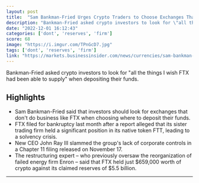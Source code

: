 ```yaml
---
layout: post
title:  "Sam Bankman-Fried Urges Crypto Traders to Choose Exchanges That Aren't Like FTX"
description: "Bankman-Fried asked crypto investors to look for \"all the things I wish FTX had been able to supply\" when depositing their funds."
date: "2022-12-01 16:12:43"
categories: ['dont', 'reserves', 'firm']
score: 68
image: "https://i.imgur.com/TPnGcD7.jpg"
tags: ['dont', 'reserves', 'firm']
link: "https://markets.businessinsider.com/news/currencies/sam-bankman-fried-ftx-bankruptcy-collapse-crypto-investing-picking-exchange-2022-12"
---
```


Bankman-Fried asked crypto investors to look for \"all the things I wish FTX had been able to supply\" when depositing their funds.

## Highlights

- Sam Bankman-Fried said that investors should look for exchanges that don't do business like FTX when choosing where to deposit their funds.
- FTX filed for bankruptcy last month after a report alleged that its sister trading firm held a significant position in its native token FTT, leading to a solvency crisis.
- New CEO John Ray III slammed the group's lack of corporate controls in a Chapter 11 filing released on November 17.
- The restructuring expert – who previously oversaw the reorganization of failed energy firm Enron – said that FTX held just $659,000 worth of crypto against its claimed reserves of $5.5 billion.

---
